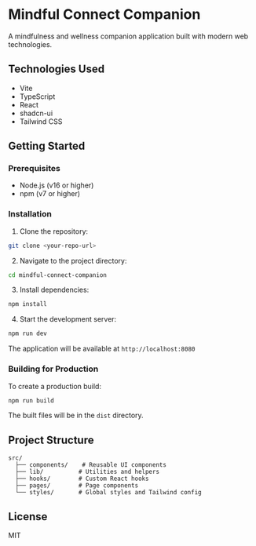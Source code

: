 # Mindful Connect Companion

A mindfulness and wellness companion application built with modern web technologies.

## Technologies Used

- Vite
- TypeScript
- React
- shadcn-ui
- Tailwind CSS

## Getting Started

### Prerequisites

- Node.js (v16 or higher)
- npm (v7 or higher)

### Installation

1. Clone the repository:
```bash
git clone <your-repo-url>
```

2. Navigate to the project directory:
```bash
cd mindful-connect-companion
```

3. Install dependencies:
```bash
npm install
```

4. Start the development server:
```bash
npm run dev
```

The application will be available at `http://localhost:8080`

### Building for Production

To create a production build:

```bash
npm run build
```

The built files will be in the `dist` directory.

## Project Structure

```
src/
  ├── components/    # Reusable UI components
  ├── lib/          # Utilities and helpers
  ├── hooks/        # Custom React hooks
  ├── pages/        # Page components
  └── styles/       # Global styles and Tailwind config
```

## License

MIT
